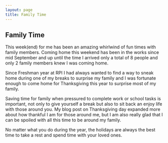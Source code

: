 ```yaml
---
layout: page
title: Family Time
---
```


Family Time
-----------

This week(end) for me has been an amazing whirlwind of fun times with family members. Coming home this weekend has been in the works since mid September and up until the time I arrived only a total of 8 people and only 2 family members knew I was coming home. 

Since Freshman year at RPI I had always wanted to find a way to sneak home during one of my breaks to surprise my family and I was fortunate enough to come home for Thanksgiving this year to surprise most of my family. 

Saving time for family when pressured to complete work or school tasks is important, not only to give yourself a break but also to sit back an enjoy life with those around you. My blog post on Thanksgiving day expanded more about how thankful I am for those around me, but I am also really glad that I can be spoiled with all this time to be around my family.

No matter what you do during the year, the holidays are always the best time to take a rest and spend time with your loved ones.
